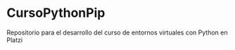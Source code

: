 # CursoPythonPip
Repositorio para el desarrollo del curso de entornos virtuales con Python en Platzi
